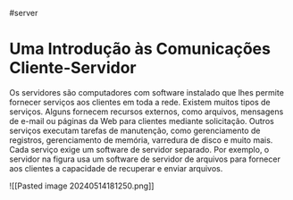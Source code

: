 #server

# Uma Introdução às Comunicações Cliente-Servidor

Os servidores são computadores com software instalado que lhes permite fornecer serviços aos clientes em toda a rede. Existem muitos tipos de serviços. Alguns fornecem recursos externos, como arquivos, mensagens de e-mail ou páginas da Web para clientes mediante solicitação. Outros serviços executam tarefas de manutenção, como gerenciamento de registros, gerenciamento de memória, varredura de disco e muito mais. Cada serviço exige um software de servidor separado. Por exemplo, o servidor na figura usa um software de servidor de arquivos para fornecer aos clientes a capacidade de recuperar e enviar arquivos.

![[Pasted image 20240514181250.png]]






